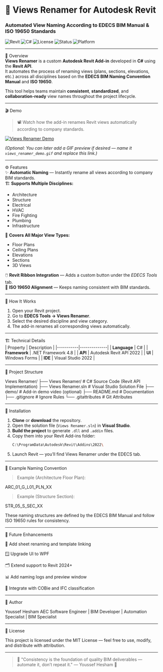 # 🧭 Views Renamer for Autodesk Revit  
### Automated View Naming According to EDECS BIM Manual & ISO 19650 Standards  

![Revit](https://img.shields.io/badge/Revit-2022-blue?logo=autodesk&logoColor=white)
![C#](https://img.shields.io/badge/C%23-.NET%204.8-512BD4?logo=csharp)
![License](https://img.shields.io/badge/License-MIT-green)
![Status](https://img.shields.io/badge/Status-Active-success)
![Platform](https://img.shields.io/badge/Platform-Windows-lightgrey?logo=windows)

---

📖 Overview  
**Views Renamer** is a custom **Autodesk Revit Add-in** developed in **C#** using the **Revit API**.  
It automates the process of renaming views (plans, sections, elevations, etc.) across all disciplines based on the **EDECS BIM Naming Convention Manual** and **ISO 19650**.  

This tool helps teams maintain **consistent**, **standardized**, and **collaboration-ready** view names throughout the project lifecycle.  

---

🎬 Demo  

> 📽️ Watch how the add-in renames Revit views automatically according to company standards.

[![Views Renamer Demo](https://img.shields.io/badge/Demo-Click_to_Watch-blue?logo=autodesk)](demo/VID-20251020-WA0003.mp4)

*(Optional: You can later add a GIF preview if desired — name it `views_renamer_demo.gif` and replace this link.)*

---

⚙️ Features  
✨ **Automatic Naming** — Instantly rename all views according to company BIM standards.  
🏗️ **Supports Multiple Disciplines:**
- Architecture  
- Structure  
- Electrical  
- HVAC  
- Fire Fighting  
- Plumbing  
- Infrastructure  

🧩 **Covers All Major View Types:**
- Floor Plans  
- Ceiling Plans  
- Elevations  
- Sections  
- 3D Views  

🖱️ **Revit Ribbon Integration** — Adds a custom button under the *EDECS Tools* tab.  
📐 **ISO 19650 Alignment** — Keeps naming consistent with BIM standards.  

---

🧠 How It Works  
1. Open your Revit project.  
2. Go to **EDECS Tools → Views Renamer**.  
3. Select the desired discipline and view category.  
4. The add-in renames all corresponding views automatically.  

---

🏗️ Technical Details  
| Property | Description |
|-----------|--------------|
| **Language** | C# |
| **Framework** | .NET Framework 4.8 |
| **API** | Autodesk Revit API 2022 |
| **UI** | Windows Forms |
| **IDE** | Visual Studio 2022 |

---

📁 Project Structure

Views Renamer/ ├── Views Renamer/         # C# Source Code (Revit API Implementation) ├── Views Renamer.sln      # Visual Studio Solution File ├── demo/                  # Add-in demo video (optional) ├── README.md              # Documentation ├── .gitignore             # Ignore Rules └── .gitattributes         # Git Attributes

---

🚀 Installation  
1. **Clone** or **download** the repository.  
2. Open the solution file (`Views Renamer.sln`) in **Visual Studio**.  
3. **Build the project** to generate `.dll` and `.addin` files.  
4. Copy them into your Revit Add-ins folder:  
   ```bash
   C:\ProgramData\Autodesk\Revit\Addins\2022\

5. Launch Revit — you’ll find Views Renamer under the EDECS tab.

---

🧩 Example Naming Convention

> Example (Architecture Floor Plan):

ARC_01_G_L01_PLN_XX

> Example (Structure Section):

STR_05_S_SEC_XX

These naming structures are defined by the EDECS BIM Manual and follow ISO 19650 rules for consistency.

---

🔮 Future Enhancements

🧱 Add sheet renaming and template linking

🪟 Upgrade UI to WPF

🗂️ Extend support to Revit 2024+

📊 Add naming logs and preview window

💾 Integrate with COBie and IFC classification


---

👤 Author

Youssef Hesham
AEC Software Engineer | BIM Developer | Automation Specialist | BIM Specialist

---

🪪 License

This project is licensed under the MIT License — feel free to use, modify, and distribute with attribution.

---

> 💬 "Consistency is the foundation of quality BIM deliverables — automate it, don’t repeat it."
— Youssef Hesham 🧱